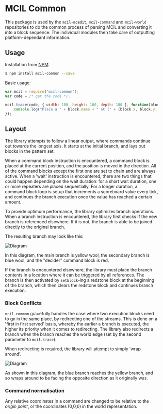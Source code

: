 # MCIL Common
This package is used by the `mcil-mcedit`, `mcil-command` and `mcil-world` repositories to do the common process of parsing MCIL and converting it into a block sequence. The individual modules then take care of outputting platform-dependant information.

## Usage

Installation from [NPM](https://npmjs.org):

```bash
$ npm install mcil-common --save
```

Basic usage:

```js
var mcil = require('mcil-common');
var code = /* get the code */;

mcil.trace(code, { width: 100, height: 100, depth: 100 }, function(block) {
    console.log("Place a " + block.name + " at (" + [block.x, block.y, block.z] + ")");
});

```

## Layout

The library attempts to follow a linear output, where commands continue out towards the longest axis. It starts at the initial branch, and lays out blocks in the pattern set.

When a command block instruction is encountered, a command block is placed at the current position, and the position is moved in the direction. All of the command blocks except the first one are set to chain and are always active. When a 'wait' instruction is encountered, there are two things that could happen depending on the wait duration: for a short wait duration, one or more repeaters are placed sequentially. For a longer duration, a command block loop is setup that increments a scoreboard value every tick, and continues the branch execution once the value has reached a certain amount.

To provide optimum performance, the library optimizes branch operations. When a branch instruction is encountered, the library first checks if the new branch is referenced elsewhere. If it is not, the branch is able to be joined directly to the original branch.

The resulting branch may look like this:

![Diagram](http://i.imgur.com/hVwwxTu.png)

In this diagram, the main branch is yellow wool, the secondary branch is blue wool, and the "decider" command block is red.

If the branch _is_ encountered elsewhere, the library must place the branch contents in a location where it can be triggered by all references. The branch is then activated by `setblock`-ing a redstone block at the beginning of the branch, which then clears the redstone block and continues branch execution.

### Block Conflicts

`mcil-common` gracefully handles the case where two execution blocks need to go in the same place, by redirecting one of the streams. This is done on a 'first in first served' basis, whereby the earlier a branch is executed, the higher its priority when it comes to redirecting. The library also redirects a branch when the branch reaches the world edge (set by the second parameter to `mcil.trace`).

When redirecting is required, the library will attempt to simply 'wrap around'.

![Diagram](http://i.imgur.com/5i18PQM.png)

As shown in this diagram, the blue branch reaches the yellow branch, and so wraps around to be facing the opposite direction as it originally was.

### Command normalisation

Any relative coordinates in a command are changed to be relative to the _origin point_, or the coordinates (0,0,0) in the world representation.
